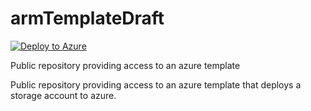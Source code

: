 # armTemplateDraft

[![Deploy to Azure](http://azuredeploy.net/deploybutton.png)](https://azuredeploy.net/)

Public repository providing access to an azure template

Public repository providing access to an azure template that deploys a storage account to azure.